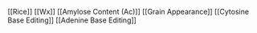 [[Rice]]
[[Wx]]
[[Amylose Content (Ac)]]
[[Grain Appearance]]
[[Cytosine Base Editing]]
[[Adenine Base Editing]]
